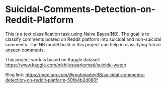 # Suicidal-Comments-Detection-on-Reddit-Platform

This is a text classification task using Naive Bayes(NB). The goal is to classify comments posted on Reddit platform into suicidal and non-suicidal comments. The NB model build in this project can help in classifying future unseen comments.

This project work is based on Kaggle dataset: https://www.kaggle.com/nikhileswarkomati/suicide-watch 

Blog link: https://medium.com/@rouhinadey98/suicidal-comments-detection-on-reddit-platform-50fb4b2d080f

